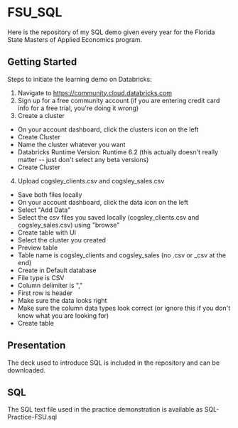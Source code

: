 # FSU_SQL
 Here is the repository of my SQL demo given every year for the Florida State Masters of Applied Economics program.

## Getting Started
Steps to initiate the learning demo on Databricks:

1. Navigate to https://community.cloud.databricks.com
2. Sign up for a free community account (if you are entering credit card info for a free trial, you're doing it wrong)
3. Create a cluster
  - On your account dashboard, click the clusters icon on the left
  - Create Cluster 
  - Name the cluster whatever you want
  - Databricks Runtime Version: Runtime 6.2 (this actually doesn't really matter -- just don't select any beta versions)
  - Create Cluster
4. Upload cogsley_clients.csv and cogsley_sales.csv
  - Save both files locally
  - On your account dashboard, click the data icon on the left
  - Select "Add Data"
  - Select the csv files you saved locally (cogsley_clients.csv and cogsley_sales.csv) using "browse"
  - Create table with UI
  - Select the cluster you created
  - Preview table
  - Table name is cogsley_clients and cogsley_sales (no .csv or _csv at the end)
  - Create in Default database
  - File type is CSV
  - Column delimiter is ","
  - First row is header
  - Make sure the data looks right
  - Make sure the column data types look correct (or ignore this if you don't know what you are looking for)
  - Create table

## Presentation
The deck used to introduce SQL is included in the repository and can be downloaded.

## SQL
The SQL text file used in the practice demonstration is available as SQL-Practice-FSU.sql
